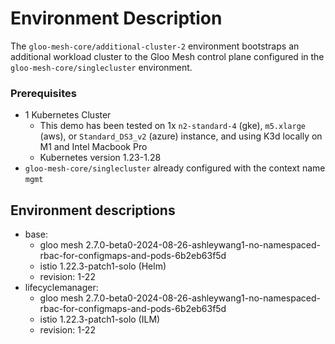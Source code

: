 # Environment Description
The `gloo-mesh-core/additional-cluster-2` environment bootstraps an additional workload cluster to the Gloo Mesh control plane configured in the `gloo-mesh-core/singlecluster` environment.

### Prerequisites
- 1 Kubernetes Cluster
    - This demo has been tested on 1x `n2-standard-4` (gke), `m5.xlarge` (aws), or `Standard_DS3_v2` (azure) instance, and using K3d locally on M1 and Intel Macbook Pro
    - Kubernetes version 1.23-1.28
- `gloo-mesh-core/singlecluster` already configured with the context name `mgmt`

## Environment descriptions
- base:
    - gloo mesh 2.7.0-beta0-2024-08-26-ashleywang1-no-namespaced-rbac-for-configmaps-and-pods-6b2eb63f5d
    - istio 1.22.3-patch1-solo (Helm)
    - revision: 1-22
- lifecyclemanager:
    - gloo mesh 2.7.0-beta0-2024-08-26-ashleywang1-no-namespaced-rbac-for-configmaps-and-pods-6b2eb63f5d
    - istio 1.22.3-patch1-solo (ILM)
    - revision: 1-22